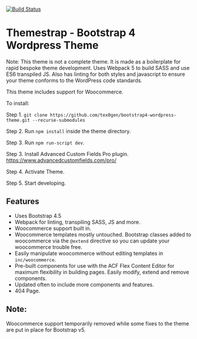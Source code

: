 [![Build Status](https://travis-ci.com/tex0gen/bootstrap4-wordpress-theme.svg?branch=master)](https://travis-ci.com/tex0gen/bootstrap4-wordpress-theme)

# Themestrap - Bootstrap 4 Wordpress Theme
Note: This theme is not a complete theme. It is made as a boilerplate for rapid bespoke theme development.
Uses Webpack 5 to build SASS and use ES6 transpiled JS. Also has linting for both styles and javascript to ensure your theme conforms to the WordPress code standards.

This theme includes support for Woocommerce.

To install:

Step 1. `git clone https://github.com/tex0gen/bootstrap4-wordpress-theme.git --recurse-submodules`

Step 2. Run `npm install` inside the theme directory.

Step 3. Run `npm run-script dev`.

Step 3. Install Advanced Custom Fields Pro plugin. https://www.advancedcustomfields.com/pro/

Step 4. Activate Theme.

Step 5. Start developing.

## Features
- Uses Bootstrap 4.5
- Webpack for linting, transpiling SASS, JS and more.
- Woocommerce support built in.
- Woocommerce templates mostly untouched. Bootstrap classes added to woocommerce via the `@extend` directive so you can update your woocommerce trouble free.
- Easily manipulate woocommerce without editing templates in `inc/woocommerce`.
- Pre-built components for use with the ACF Flex Content Editor for maximum flexibility in building pages. Easily modify, extend and remove components.
- Updated often to include more components and features.
- 404 Page.

## Note:
Woocommerce support temporarily removed while some fixes to the theme are put in place for Bootstrap v5.

